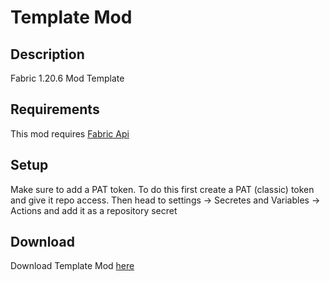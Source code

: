 # Template Mod

## Description

Fabric 1.20.6 Mod Template

## Requirements

This mod requires [Fabric Api](https://www.curseforge.com/minecraft/mc-mods/fabric-api)

## Setup

Make sure to add a PAT token.
To do this first create a PAT (classic) token and give it repo access.
Then head to settings -> Secretes and Variables -> Actions and add it as a repository secret

## Download

Download Template Mod [here](https://github.com/illuminat3/Fabric-Mod-Template/releases)

